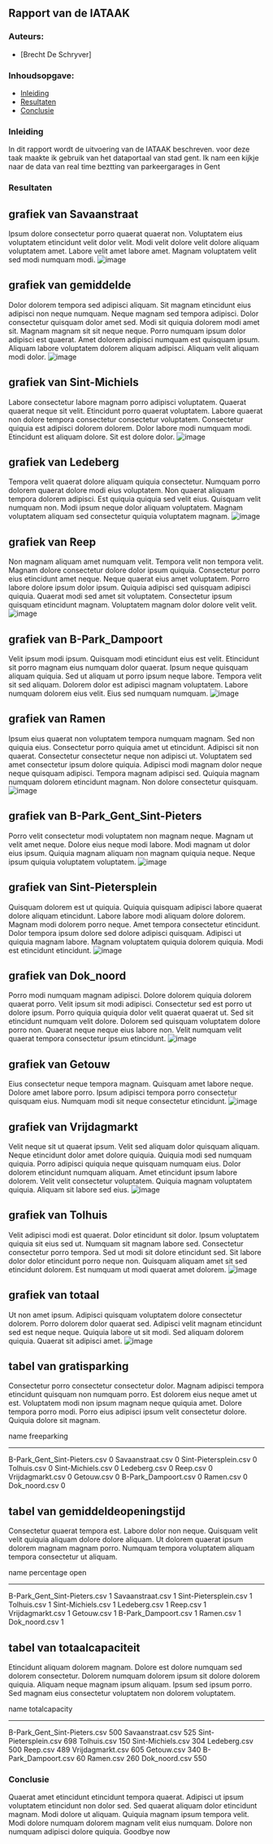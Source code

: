 ## Rapport van de IATAAK
### Auteurs:
 - [Brecht De Schryver]
### Inhoudsopgave:
 - [Inleiding](#inleiding)
 - [Resultaten](#resultaten)
 - [Conclusie](#conclusie)
### Inleiding
In dit rapport wordt de uitvoering van de IATAAK beschreven. voor deze taak maakte ik gebruik van het dataportaal van stad gent. Ik nam een kijkje naar de data van real time beztting van parkeergarages in Gent
### Resultaten
## grafiek van Savaanstraat
Ipsum dolore consectetur porro quaerat quaerat non. Voluptatem eius voluptatem etincidunt velit dolor velit. Modi velit dolore velit dolore aliquam voluptatem amet. Labore velit amet labore amet. Magnam voluptatem velit sed modi numquam modi.
![image](./csvimage/Savaanstraat.csv.png)
## grafiek van gemiddelde
Dolor dolorem tempora sed adipisci aliquam. Sit magnam etincidunt eius adipisci non neque numquam. Neque magnam sed tempora adipisci. Dolor consectetur quisquam dolor amet sed. Modi sit quiquia dolorem modi amet sit. Magnam magnam sit sit neque neque. Porro numquam ipsum dolor adipisci est quaerat. Amet dolorem adipisci numquam est quisquam ipsum. Aliquam labore voluptatem dolorem aliquam adipisci. Aliquam velit aliquam modi dolor.
![image](./csvimage/gemiddelde.csv.png)
## grafiek van Sint-Michiels
Labore consectetur labore magnam porro adipisci voluptatem. Quaerat quaerat neque sit velit. Etincidunt porro quaerat voluptatem. Labore quaerat non dolore tempora consectetur consectetur voluptatem. Consectetur quiquia est adipisci dolorem dolorem. Dolor labore modi numquam modi. Etincidunt est aliquam dolore. Sit est dolore dolor.
![image](./csvimage/Sint-Michiels.csv.png)
## grafiek van Ledeberg
Tempora velit quaerat dolore aliquam quiquia consectetur. Numquam porro dolorem quaerat dolore modi eius voluptatem. Non quaerat aliquam tempora dolorem adipisci. Est quiquia quiquia sed velit eius. Quisquam velit numquam non. Modi ipsum neque dolor aliquam voluptatem. Magnam voluptatem aliquam sed consectetur quiquia voluptatem magnam.
![image](./csvimage/Ledeberg.csv.png)
## grafiek van Reep
Non magnam aliquam amet numquam velit. Tempora velit non tempora velit. Magnam dolore consectetur dolore dolor ipsum quiquia. Consectetur porro eius etincidunt amet neque. Neque quaerat eius amet voluptatem. Porro labore dolore ipsum dolor ipsum. Quiquia adipisci sed quisquam adipisci quiquia. Quaerat modi sed amet sit voluptatem. Consectetur ipsum quisquam etincidunt magnam. Voluptatem magnam dolor dolore velit velit.
![image](./csvimage/Reep.csv.png)
## grafiek van B-Park_Dampoort
Velit ipsum modi ipsum. Quisquam modi etincidunt eius est velit. Etincidunt sit porro magnam eius numquam dolor quaerat. Ipsum neque quisquam aliquam quiquia. Sed ut aliquam ut porro ipsum neque labore. Tempora velit sit sed aliquam. Dolorem dolor est adipisci magnam voluptatem. Labore numquam dolorem eius velit. Eius sed numquam numquam.
![image](./csvimage/B-Park_Dampoort.csv.png)
## grafiek van Ramen
Ipsum eius quaerat non voluptatem tempora numquam magnam. Sed non quiquia eius. Consectetur porro quiquia amet ut etincidunt. Adipisci sit non quaerat. Consectetur consectetur neque non adipisci ut. Voluptatem sed amet consectetur ipsum dolore quiquia. Adipisci modi magnam dolor neque neque quisquam adipisci. Tempora magnam adipisci sed. Quiquia magnam numquam dolorem etincidunt magnam. Non dolore consectetur quisquam.
![image](./csvimage/Ramen.csv.png)
## grafiek van B-Park_Gent_Sint-Pieters
Porro velit consectetur modi voluptatem non magnam neque. Magnam ut velit amet neque. Dolore eius neque modi labore. Modi magnam ut dolor eius ipsum. Quiquia magnam aliquam non magnam quiquia neque. Neque ipsum quiquia voluptatem voluptatem.
![image](./csvimage/B-Park_Gent_Sint-Pieters.csv.png)
## grafiek van Sint-Pietersplein
Quisquam dolorem est ut quiquia. Quiquia quisquam adipisci labore quaerat dolore aliquam etincidunt. Labore labore modi aliquam dolore dolorem. Magnam modi dolorem porro neque. Amet tempora consectetur etincidunt. Dolor tempora ipsum dolore sed dolore adipisci quisquam. Adipisci ut quiquia magnam labore. Magnam voluptatem quiquia dolorem quiquia. Modi est etincidunt etincidunt.
![image](./csvimage/Sint-Pietersplein.csv.png)
## grafiek van Dok_noord
Porro modi numquam magnam adipisci. Dolore dolorem quiquia dolorem quaerat porro. Velit ipsum sit modi adipisci. Consectetur sed est porro ut dolore ipsum. Porro quiquia quiquia dolor velit quaerat quaerat ut. Sed sit etincidunt numquam velit dolore. Dolorem sed quisquam voluptatem dolore porro non. Quaerat neque neque eius labore non. Velit numquam velit quaerat tempora consectetur ipsum etincidunt.
![image](./csvimage/Dok_noord.csv.png)
## grafiek van Getouw
Eius consectetur neque tempora magnam. Quisquam amet labore neque. Dolore amet labore porro. Ipsum adipisci tempora porro consectetur quisquam eius. Numquam modi sit neque consectetur etincidunt.
![image](./csvimage/Getouw.csv.png)
## grafiek van Vrijdagmarkt
Velit neque sit ut quaerat ipsum. Velit sed aliquam dolor quisquam aliquam. Neque etincidunt dolor amet dolore quiquia. Quiquia modi sed numquam quiquia. Porro adipisci quiquia neque quisquam numquam eius. Dolor dolorem etincidunt numquam aliquam. Amet etincidunt ipsum labore dolorem. Velit velit consectetur voluptatem. Quiquia magnam voluptatem quiquia. Aliquam sit labore sed eius.
![image](./csvimage/Vrijdagmarkt.csv.png)
## grafiek van Tolhuis
Velit adipisci modi est quaerat. Dolor etincidunt sit dolor. Ipsum voluptatem quiquia sit eius sed ut. Numquam sit magnam labore sed. Consectetur consectetur porro tempora. Sed ut modi sit dolore etincidunt sed. Sit labore dolor dolor etincidunt porro neque non. Quisquam aliquam amet sit sed etincidunt dolorem. Est numquam ut modi quaerat amet dolorem.
![image](./csvimage/Tolhuis.csv.png)
## grafiek van totaal
Ut non amet ipsum. Adipisci quisquam voluptatem dolore consectetur dolorem. Porro dolorem dolor quaerat sed. Adipisci velit magnam etincidunt sed est neque neque. Quiquia labore ut sit modi. Sed aliquam dolorem quiquia. Quaerat sit adipisci amet.
![image](./csvimage/totaal.png)
## tabel van gratisparking
Consectetur porro consectetur consectetur dolor. Magnam adipisci tempora etincidunt quisquam non numquam porro. Est dolorem eius neque amet ut est. Voluptatem modi non ipsum magnam neque quiquia amet. Dolore tempora porro modi. Porro eius adipisci ipsum velit consectetur dolore. Quiquia dolore sit magnam.

name                            freeparking
----------------------------  -------------
B-Park_Gent_Sint-Pieters.csv              0
Savaanstraat.csv                          0
Sint-Pietersplein.csv                     0
Tolhuis.csv                               0
Sint-Michiels.csv                         0
Ledeberg.csv                              0
Reep.csv                                  0
Vrijdagmarkt.csv                          0
Getouw.csv                                0
B-Park_Dampoort.csv                       0
Ramen.csv                                 0
Dok_noord.csv                             0
## tabel van gemiddeldeopeningstijd
Consectetur quaerat tempora est. Labore dolor non neque. Quisquam velit velit quiquia aliquam dolore dolore aliquam. Ut dolorem quaerat ipsum dolorem magnam magnam porro. Numquam tempora voluptatem aliquam tempora consectetur ut aliquam.

name                            percentage open
----------------------------  -----------------
B-Park_Gent_Sint-Pieters.csv                  1
Savaanstraat.csv                              1
Sint-Pietersplein.csv                         1
Tolhuis.csv                                   1
Sint-Michiels.csv                             1
Ledeberg.csv                                  1
Reep.csv                                      1
Vrijdagmarkt.csv                              1
Getouw.csv                                    1
B-Park_Dampoort.csv                           1
Ramen.csv                                     1
Dok_noord.csv                                 1
## tabel van totaalcapaciteit
Etincidunt aliquam dolorem magnam. Dolore est dolore numquam sed dolorem consectetur. Dolorem numquam dolorem ipsum sit dolore dolorem quiquia. Aliquam neque magnam ipsum aliquam. Ipsum sed ipsum porro. Sed magnam eius consectetur voluptatem non dolorem voluptatem.

name                            totalcapacity
----------------------------  ---------------
B-Park_Gent_Sint-Pieters.csv              500
Savaanstraat.csv                          525
Sint-Pietersplein.csv                     698
Tolhuis.csv                               150
Sint-Michiels.csv                         304
Ledeberg.csv                              500
Reep.csv                                  489
Vrijdagmarkt.csv                          605
Getouw.csv                                340
B-Park_Dampoort.csv                        60
Ramen.csv                                 260
Dok_noord.csv                             550
### Conclusie
Quaerat amet etincidunt etincidunt tempora quaerat. Adipisci ut ipsum voluptatem etincidunt non dolor sed. Sed quaerat aliquam dolor etincidunt magnam. Modi dolore ut aliquam. Quiquia magnam ipsum tempora velit. Modi dolore numquam dolorem magnam velit eius numquam. Dolore non numquam adipisci dolore quiquia.
Goodbye now